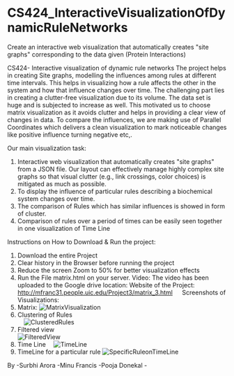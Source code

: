 # CS424_InteractiveVisualizationOfDynamicRuleNetworks
Create an interactive web visualization that automatically creates "site graphs" corresponding to the data given (Protein Interactions)


 CS424- Interactive visualization of dynamic rule networks 
The project helps in creating Site graphs, modelling the influences among rules at different time intervals. This helps in visualizing how a rule affects the other in the system and how that influence changes over time. The challenging part lies in creating a clutter-free visualization due to its volume. The data set is huge and is subjected to increase as well. This motivated us to choose matrix visualization as it avoids clutter and helps in providing a clear view of changes in data. To compare the influences, we are making use of Parallel Coordinates which delivers a clean visualization to mark noticeable changes like positive influence turning negative etc,.

Our main visualization task:
1.	Interactive web visualization that automatically creates "site graphs" from a JSON file.
Our layout can effectively manage highly complex site graphs so that visual clutter (e.g., link crossings, color choices) is mitigated as much as possible. 
2.	To display the influence of particular rules describing a biochemical system changes over time.
3.	The comparison of Rules which has similar influences is showed in form of cluster.
4.	Comparison of rules over a period of times can be easily seen together in one visualization of Time Line

Instructions on How to Download & Run the project:
1.	Download the entire Project
2.	Clear history in the Browser before running the project
3.	Reduce the screen Zoom to 50% for better visualization effects
4.	Run the File matrix.html on your server.
Video:
The video has been uploaded to the Google drive location: 
Website of the Project:
http://mfranc31.people.uic.edu/Project3/matrix_3.html
 
Screenshots of Visualizations:
1.	Matrix:
  ![MatrixVisualization](https://github.com/francisminu/CS424_InteractiveVisualizationOfDynamicRuleNetworks/tree/master/Screenshots/matrix1.JPG)
2.	Clustering of Rules   
 ![ClusteredRules](https://github.com/francisminu/CS424_InteractiveVisualizationOfDynamicRuleNetworks/tree/master/Screenshots/clustering.JPG)
3.	Filtered view  
![FilteredView](https://github.com/francisminu/CS424_InteractiveVisualizationOfDynamicRuleNetworks/tree/master/Screenshots/filtere_view.JPG)
4.	Time Line 
 ![TimeLine](https://github.com/francisminu/CS424_InteractiveVisualizationOfDynamicRuleNetworks/tree/master/Screenshots/time_line.JPG)
5.	TimeLine for a particular rule
 ![SpecificRuleonTimeLine](https://github.com/francisminu/CS424_InteractiveVisualizationOfDynamicRuleNetworks/tree/master/Screenshots/time_line_filtered_view.JPG)
   
By -Surbhi Arora -Minu Francis -Pooja Donekal -

